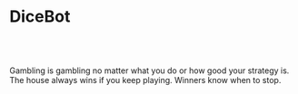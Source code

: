 DiceBot
=======
<br/>
<br/>
<br/>
Gambling is gambling no matter what you do or how good your strategy is. The house always wins if you keep playing. Winners know when to stop.<br/>

